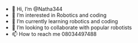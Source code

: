 - 👋 Hi, I’m @Natha344
- 👀 I’m interested in Robotics and coding
- 🌱 I’m currently learning robotics and coding
- 💞️ I’m looking to collaborate with popular robotists
- 📫 How to reach me 08034497488

<!---
Natha344/Natha344 is a ✨ special ✨ repository because its `README.md` (
